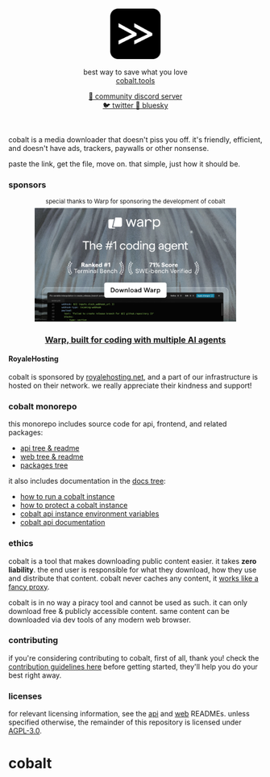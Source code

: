 <div align="center">
    <br/>
    <p>
        <img src="web/static/favicon.png" title="cobalt" alt="cobalt logo" width="100" />
    </p>
    <p>
        best way to save what you love
        <br/>
        <a href="https://cobalt.tools">
            cobalt.tools
        </a>
    </p>
    <p>
        <a href="https://discord.gg/pQPt8HBUPu">
            💬 community discord server
        </a>
        <br/>
        <a href="https://x.com/justusecobalt">
            🐦 twitter
        </a>
        <a href="https://bsky.app/profile/cobalt.tools">
            🦋 bluesky
        </a>
    </p>
    <br/>
</div>

cobalt is a media downloader that doesn't piss you off. it's friendly, efficient, and doesn't have ads, trackers, paywalls or other nonsense.

paste the link, get the file, move on. that simple, just how it should be.

### sponsors
<div align="center" markdown="1">
    <sup>special thanks to Warp for sponsoring the development of cobalt</sup>
    <br>
    <a href="https://go.warp.dev/cobalt">
        <img alt="Warp banner" width="400" src="https://raw.githubusercontent.com/warpdotdev/brand-assets/be7d584f98e62b1579fd2e9338d4c7318a732f1b/Github/Sponsor/Warp-Github-LG-03.png">
    </a>

### [Warp, built for coding with multiple AI agents](https://go.warp.dev/cobalt)
</div>

#### RoyaleHosting
cobalt is sponsored by [royalehosting.net](https://royalehosting.net/?partner=cobalt), and a part of our infrastructure is hosted on their network. we really appreciate their kindness and support!

### cobalt monorepo
this monorepo includes source code for api, frontend, and related packages:
- [api tree & readme](/api/)
- [web tree & readme](/web/)
- [packages tree](/packages/)

it also includes documentation in the [docs tree](/docs/):
- [how to run a cobalt instance](/docs/run-an-instance.md)
- [how to protect a cobalt instance](/docs/protect-an-instance.md)
- [cobalt api instance environment variables](/docs/api-env-variables.md)
- [cobalt api documentation](/docs/api.md)

### ethics
cobalt is a tool that makes downloading public content easier. it takes **zero liability**.
the end user is responsible for what they download, how they use and distribute that content.
cobalt never caches any content, it [works like a fancy proxy](/api/src/stream/).

cobalt is in no way a piracy tool and cannot be used as such.
it can only download free & publicly accessible content.
same content can be downloaded via dev tools of any modern web browser.

### contributing
if you're considering contributing to cobalt, first of all, thank you! check the [contribution guidelines here](/CONTRIBUTING.md) before getting started, they'll help you do your best right away.

### licenses
for relevant licensing information, see the [api](api/README.md) and [web](web/README.md) READMEs.
unless specified otherwise, the remainder of this repository is licensed under [AGPL-3.0](LICENSE).
# cobalt
